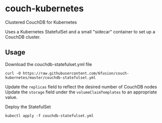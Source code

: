# couch-kubernetes
Clustered CouchDB for Kubernetes

Uses a Kubernetes StatefulSet and a small "sidecar" container to set up a CouchDB cluster.

## Usage
Download the couchdb-statefulset.yml file

```curl -O https://raw.githubusercontent.com/6fusion/couch-kubernetes/master/couchdb-statefulset.yml```

Update the `replicas` field to reflect the desired number of CouchDB nodes
Update the `storage` field under the `volumeClaimTemplates` to an appropriate value.

Deploy the StatefulSet

```kubectl apply -f couchdb-statefulset.yml```
